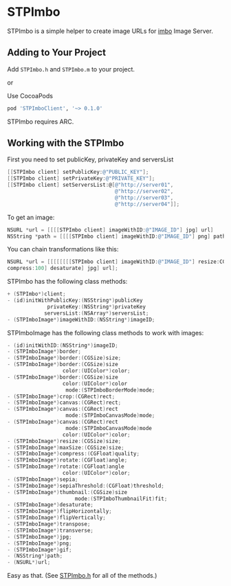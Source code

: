 # STPImbo

STPImbo is a simple helper to create image URLs for [imbo](https://github.com/imbo/imbo) Image Server.

## Adding to Your Project

Add `STPImbo.h` and `STPImbo.m` to your project.

or

Use CocoaPods

```ruby
pod 'STPImboClient', '~> 0.1.0'  
```

STPImbo requires ARC.


## Working with the STPImbo

First you need to set publicKey, privateKey and serversList

```objective-c
[[STPImbo client] setPublicKey:@"PUBLIC_KEY"];
[[STPImbo client] setPrivateKey:@"PRIVATE_KEY"];
[[STPImbo client] setServersList:@[@"http://server01",
                                   @"http://server02",
                                   @"http://server03",
                                   @"http://server04"]];
```

To get an image:

```objective-c
NSURL *url = [[[[STPImbo client] imageWithID:@"IMAGE_ID"] jpg] url]
NSString *path = [[[[STPImbo client] imageWithID:@"IMAGE_ID"] png] path]
```

You can chain transformations like this:

```objective-c
NSURL *url = [[[[[[[[STPImbo client] imageWithID:@"IMAGE_ID"] resize:CGSizeMake(2000, 0)] crop:CGRectMake(120,12,640, 960)] 
compress:100] desaturate] jpg] url];
```
STPImbo has the following class methods:

```objective-c
+ (STPImbo*)client;
- (id)initWithPublicKey:(NSString*)publicKey
             privateKey:(NSString*)privateKey
            serversList:(NSArray*)serversList;
- (STPImboImage*)imageWithID:(NSString*)imageID;
```

STPImboImage has the following class methods to work with images:

```objective-c
- (id)initWithID:(NSString*)imageID;
- (STPImboImage*)border;
- (STPImboImage*)border:(CGSize)size;
- (STPImboImage*)border:(CGSize)size
                  color:(UIColor*)color;
- (STPImboImage*)border:(CGSize)size
                  color:(UIColor*)color
                   mode:(STPImboBorderMode)mode;
- (STPImboImage*)crop:(CGRect)rect;
- (STPImboImage*)canvas:(CGRect)rect;
- (STPImboImage*)canvas:(CGRect)rect
                   mode:(STPImboCanvasMode)mode;
- (STPImboImage*)canvas:(CGRect)rect
                   mode:(STPImboCanvasMode)mode
                  color:(UIColor*)color;
- (STPImboImage*)resize:(CGSize)size;
- (STPImboImage*)maxSize:(CGSize)size;
- (STPImboImage*)compress:(CGFloat)quality;
- (STPImboImage*)rotate:(CGFloat)angle;
- (STPImboImage*)rotate:(CGFloat)angle
                  color:(UIColor*)color;
- (STPImboImage*)sepia;
- (STPImboImage*)sepiaThreshold:(CGFloat)threshold;
- (STPImboImage*)thumbnail:(CGSize)size
                      mode:(STPImboThumbnailFit)fit;
- (STPImboImage*)desaturate;
- (STPImboImage*)flipHorizontally;
- (STPImboImage*)flipVertically;
- (STPImboImage*)transpose;
- (STPImboImage*)transverse;
- (STPImboImage*)jpg;
- (STPImboImage*)png;
- (STPImboImage*)gif;
- (NSString*)path;
- (NSURL*)url;
```

Easy as that. (See [STPImbo.h](https://github.com/stoprocent/STPImboClient/blob/master/STPImboClient/STPImbo/STPImbo.h) for all of the 
methods.)
